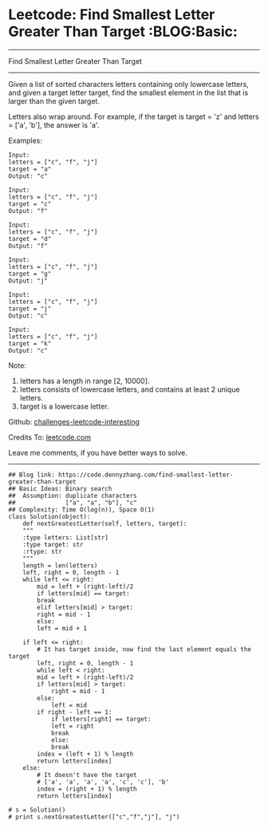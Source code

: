 
# Leetcode: Find Smallest Letter Greater Than Target     :BLOG:Basic:

---

Find Smallest Letter Greater Than Target  

---

Given a list of sorted characters letters containing only lowercase letters, and given a target letter target, find the smallest element in the list that is larger than the given target.  

Letters also wrap around. For example, if the target is target = 'z' and letters = ['a', 'b'], the answer is 'a'.  

Examples:  

    Input:
    letters = ["c", "f", "j"]
    target = "a"
    Output: "c"

    Input:
    letters = ["c", "f", "j"]
    target = "c"
    Output: "f"

    Input:
    letters = ["c", "f", "j"]
    target = "d"
    Output: "f"

    Input:
    letters = ["c", "f", "j"]
    target = "g"
    Output: "j"

    Input:
    letters = ["c", "f", "j"]
    target = "j"
    Output: "c"

    Input:
    letters = ["c", "f", "j"]
    target = "k"
    Output: "c"

Note:  

1.  letters has a length in range [2, 10000].
2.  letters consists of lowercase letters, and contains at least 2 unique letters.
3.  target is a lowercase letter.

Github: [challenges-leetcode-interesting](https://github.com/DennyZhang/challenges-leetcode-interesting/tree/master/problems/find-smallest-letter-greater-than-target)  

Credits To: [leetcode.com](https://leetcode.com/problems/find-smallest-letter-greater-than-target/description/)  

Leave me comments, if you have better ways to solve.  

---

    ## Blog link: https://code.dennyzhang.com/find-smallest-letter-greater-than-target
    ## Basic Ideas: Binary search
    ##  Assumption: duplicate characters
    ##              ["a", "a", "b"], "c"
    ## Complexity: Time O(log(n)), Space O(1)
    class Solution(object):
        def nextGreatestLetter(self, letters, target):
    	"""
    	:type letters: List[str]
    	:type target: str
    	:rtype: str
    	"""
    	length = len(letters)
    	left, right = 0, length - 1
    	while left <= right:
    	    mid = left + (right-left)/2
    	    if letters[mid] == target:
    		break
    	    elif letters[mid] > target:
    		right = mid - 1
    	    else:
    		left = mid + 1
    
    	if left <= right:
    	    # It has target inside, now find the last element equals the target
    	    left, right = 0, length - 1
    	    while left < right:
    		mid = left + (right-left)/2
    		if letters[mid] > target:
    		    right = mid - 1
    		else:
    		    left = mid
    		if right - left == 1:
    		    if letters[right] == target:
    			left = right
    			break
    		    else:
    			break
    	    index = (left + 1) % length
    	    return letters[index]
    	else:
    	    # It doesn't have the target
    	    # ['a', 'a', 'a', 'a', 'c', 'c'], 'b'
    	    index = (right + 1) % length
    	    return letters[index]
    
    # s = Solution()
    # print s.nextGreatestLetter(["c","f","j"], "j")

